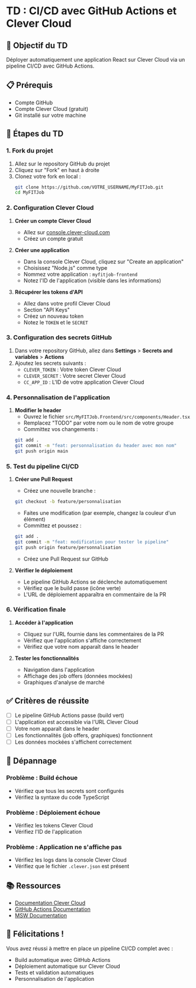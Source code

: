 # TD : CI/CD avec GitHub Actions et Clever Cloud

## 🎯 Objectif du TD

Déployer automatiquement une application React sur Clever Cloud via un pipeline CI/CD avec GitHub Actions.

## 📋 Prérequis

- Compte GitHub
- Compte Clever Cloud (gratuit)
- Git installé sur votre machine

## 🚀 Étapes du TD

### 1. Fork du projet

1. Allez sur le repository GitHub du projet
2. Cliquez sur "Fork" en haut à droite
3. Clonez votre fork en local :
   ```bash
   git clone https://github.com/VOTRE_USERNAME/MyFITJob.git
   cd MyFITJob
   ```

### 2. Configuration Clever Cloud

1. **Créer un compte Clever Cloud**
   - Allez sur [console.clever-cloud.com](https://console.clever-cloud.com/)
   - Créez un compte gratuit

2. **Créer une application**
   - Dans la console Clever Cloud, cliquez sur "Create an application"
   - Choisissez "Node.js" comme type
   - Nommez votre application : `myfitjob-frontend`
   - Notez l'ID de l'application (visible dans les informations)

3. **Récupérer les tokens d'API**
   - Allez dans votre profil Clever Cloud
   - Section "API Keys"
   - Créez un nouveau token
   - Notez le `TOKEN` et le `SECRET`

### 3. Configuration des secrets GitHub

1. Dans votre repository GitHub, allez dans **Settings** > **Secrets and variables** > **Actions**
2. Ajoutez les secrets suivants :
   - `CLEVER_TOKEN` : Votre token Clever Cloud
   - `CLEVER_SECRET` : Votre secret Clever Cloud
   - `CC_APP_ID` : L'ID de votre application Clever Cloud

### 4. Personnalisation de l'application

1. **Modifier le header**
   - Ouvrez le fichier `src/MyFITJob.Frontend/src/components/Header.tsx`
   - Remplacez "TODO" par votre nom ou le nom de votre groupe
   - Committez vos changements :
   ```bash
   git add .
   git commit -m "feat: personnalisation du header avec mon nom"
   git push origin main
   ```

### 5. Test du pipeline CI/CD

1. **Créer une Pull Request**
   - Créez une nouvelle branche :
   ```bash
   git checkout -b feature/personnalisation
   ```
   - Faites une modification (par exemple, changez la couleur d'un élément)
   - Committez et poussez :
   ```bash
   git add .
   git commit -m "feat: modification pour tester le pipeline"
   git push origin feature/personnalisation
   ```
   - Créez une Pull Request sur GitHub

2. **Vérifier le déploiement**
   - Le pipeline GitHub Actions se déclenche automatiquement
   - Vérifiez que le build passe (icône verte)
   - L'URL de déploiement apparaîtra en commentaire de la PR

### 6. Vérification finale

1. **Accéder à l'application**
   - Cliquez sur l'URL fournie dans les commentaires de la PR
   - Vérifiez que l'application s'affiche correctement
   - Vérifiez que votre nom apparaît dans le header

2. **Tester les fonctionnalités**
   - Navigation dans l'application
   - Affichage des job offers (données mockées)
   - Graphiques d'analyse de marché

## ✅ Critères de réussite

- [ ] Le pipeline GitHub Actions passe (build vert)
- [ ] L'application est accessible via l'URL Clever Cloud
- [ ] Votre nom apparaît dans le header
- [ ] Les fonctionnalités (job offers, graphiques) fonctionnent
- [ ] Les données mockées s'affichent correctement

## 🔧 Dépannage

### Problème : Build échoue
- Vérifiez que tous les secrets sont configurés
- Vérifiez la syntaxe du code TypeScript

### Problème : Déploiement échoue
- Vérifiez les tokens Clever Cloud
- Vérifiez l'ID de l'application

### Problème : Application ne s'affiche pas
- Vérifiez les logs dans la console Clever Cloud
- Vérifiez que le fichier `.clever.json` est présent

## 📚 Ressources

- [Documentation Clever Cloud](https://www.clever-cloud.com/developers/doc/quickstart/)
- [GitHub Actions Documentation](https://docs.github.com/en/actions)
- [MSW Documentation](https://mswjs.io/)

## 🎉 Félicitations !

Vous avez réussi à mettre en place un pipeline CI/CD complet avec :
- Build automatique avec GitHub Actions
- Déploiement automatique sur Clever Cloud
- Tests et validation automatiques
- Personnalisation de l'application 